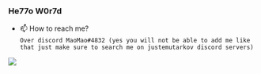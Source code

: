 ### He77o W0r7d
  
- 📫 How to reach me?  
`Over discord ឵឵឵MaoMao#4832 (yes you will not be able to add me like that just make sure to search me on justemutarkov discord servers)`  
  
![ ](https://github-readme-stats.vercel.app/api?username=themaoci&show_icons=true&theme=dark)
